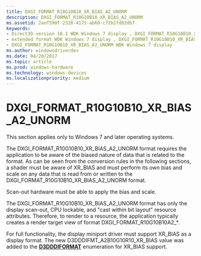 ```yaml
---
title: DXGI_FORMAT_R10G10B10_XR_BIAS_A2_UNORM
description: DXGI_FORMAT_R10G10B10_XR_BIAS_A2_UNORM
ms.assetid: 2aef590f-2328-4175-ab60-c72b1fd83db7
keywords:
- Direct3D version 10.1 WDK Windows 7 display , DXGI_FORMAT_R10G10B10_XR_BIAS_A2_UNORM
- extended format WDK Windows 7 display , DXGI_FORMAT_R10G10B10_XR_BIAS_A2_UNORM
- DXGI_FORMAT_R10G10B10_XR_BIAS_A2_UNORM WDK Windows 7 display
ms.author: windowsdriverdev
ms.date: 04/20/2017
ms.topic: article
ms.prod: windows-hardware
ms.technology: windows-devices
ms.localizationpriority: medium
---
```


# DXGI\_FORMAT\_R10G10B10\_XR\_BIAS\_A2\_UNORM


This section applies only to Windows 7 and later operating systems.

The DXGI\_FORMAT\_R10G10B10\_XR\_BIAS\_A2\_UNORM format requires the application to be aware of the biased nature of data that is related to the format. As can be seen from the conversion rules in the following sections, a shader must be aware of XR\_BIAS and must perform its own bias and scale on any data that is read from or written to the DXGI\_FORMAT\_R10G10B10\_XR\_BIAS\_A2\_UNORM format.

Scan-out hardware must be able to apply the bias and scale.

The DXGI\_FORMAT\_R10G10B10\_XR\_BIAS\_A2\_UNORM format has only the display scan-out, CPU lockable, and "cast within bit layout" resource attributes. Therefore, to render to a resource, the application typically creates a render target view of format DXGI\_FORMAT\_R10G10B10A2\_\*.

For full functionality, the display miniport driver must support XR\_BIAS as a display format. The new D3DDDIFMT\_A2B10G10R10\_XR\_BIAS value was added to the [**D3DDDIFORMAT**](https://msdn.microsoft.com/library/windows/hardware/ff544312) enumeration for XR\_BIAS support.

 

 





